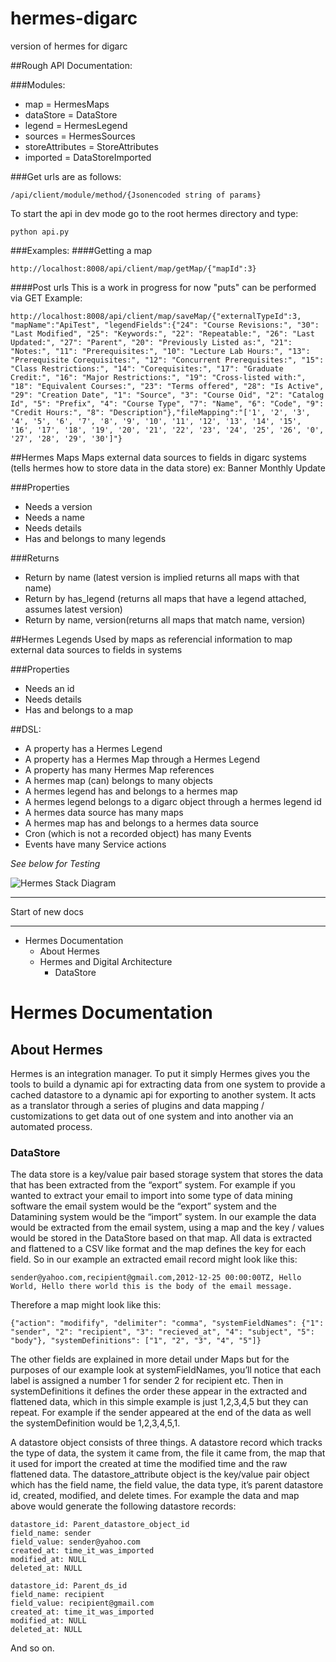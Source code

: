 hermes-digarc
=============

version of hermes for digarc

##Rough API Documentation:

###Modules:
- map = HermesMaps
- dataStore = DataStore
- legend = HermesLegend
- sources = HermesSources
- storeAttributes = StoreAttributes
- imported = DataStoreImported

###Get urls are as follows:
```
/api/client/module/method/{Jsonencoded string of params}
```

To start the api in dev mode go to the root hermes directory and type:
```
python api.py
```

###Examples:
####Getting a map
```
http://localhost:8008/api/client/map/getMap/{"mapId":3}
```

####Post urls
This is a work in progress for now "puts" can be performed via GET
Example:
```
http://localhost:8008/api/client/map/saveMap/{"externalTypeId":3, "mapName":"ApiTest", "legendFields":{"24": "Course Revisions:", "30": "Last Modified", "25": "Keywords:", "22": "Repeatable:", "26": "Last Updated:", "27": "Parent", "20": "Previously Listed as:", "21": "Notes:", "11": "Prerequisites:", "10": "Lecture Lab Hours:", "13": "Prerequisite Corequisites:", "12": "Concurrent Prerequisites:", "15": "Class Restrictions:", "14": "Corequisites:", "17": "Graduate Credit:", "16": "Major Restrictions:", "19": "Cross-listed with:", "18": "Equivalent Courses:", "23": "Terms offered", "28": "Is Active", "29": "Creation Date", "1": "Source", "3": "Course Oid", "2": "Catalog Id", "5": "Prefix", "4": "Course Type", "7": "Name", "6": "Code", "9": "Credit Hours:", "8": "Description"},"fileMapping":"['1', '2', '3', '4', '5', '6', '7', '8', '9', '10', '11', '12', '13', '14', '15', '16', '17', '18', '19', '20', '21', '22', '23', '24', '25', '26', '0', '27', '28', '29', '30']"}
```


##Hermes Maps
Maps external data sources to fields in digarc systems (tells hermes how to store data in the data store)
ex: Banner Monthly Update

###Properties 
-  Needs a version
-  Needs a name
-  Needs details
-  Has and belongs to many legends

###Returns
-  Return by name (latest version is implied returns all maps with that name)
-  Return by has_legend (returns all maps that have a legend attached, assumes latest version)
-  Return by name, version(returns all maps that match name, version)



##Hermes Legends
Used by maps as referencial information to map external data sources to fields in systems

###Properties
- Needs an id
- Needs details
- Has and belongs to a map


##DSL:
- A property has a Hermes Legend
- A property has a Hermes Map through a Hermes Legend
- A property has many Hermes Map references
- A hermes map (can) belongs to many objects
- A hermes legend has and belongs to a hermes map
- A hermes legend belongs to a digarc object through a hermes legend id
- A hermes data source has many maps
- A hermes map has and belongs to a hermes data source
- Cron (which is not a recorded object) has many Events
- Events have many Service actions




_See below for Testing_

![Hermes Stack Diagram](https://github.com/digarc/hermes-digarc/raw/master/hermes-stack.png)

---

Start of new docs

---

-   Hermes Documentation
    -   About Hermes
    -   Hermes and Digital Architecture
        -   DataStore


Hermes Documentation
====================

About Hermes
------------

Hermes is an integration manager. To put it simply Hermes gives you the
tools to build a dynamic api for extracting data from one system to
provide a cached datastore to a dynamic api for exporting to another
system. It acts as a translator through a series of plugins and data
mapping / customizations to get data out of one system and into another
via an automated process.


### DataStore

The data store is a key/value pair based storage system that stores the
data that has been extracted from the “export” system. For example if
you wanted to extract your email to import into some type of data mining
software the email system would be the “export” system and the
Datamining system would be the “import” system. In our example the data
would be extracted from the email system, using a map and the key /
values would be stored in the DataStore based on that map. All data is
extracted and flattened to a CSV like format and the map defines the key
for each field. So in our example an extracted email record might look
like this:

    sender@yahoo.com,recipient@gmail.com,2012-12-25 00:00:00TZ, Hello World, Hello there world this is the body of the email message.

Therefore a map might look like this:

    {"action": "modifify", "delimiter": "comma", "systemFieldNames": {"1": "sender", "2": "recipient", "3": "recieved_at", "4": "subject", "5": "body"}, "systemDefinitions": ["1", "2", "3", "4", "5"]}

The other fields are explained in more detail under Maps but for the
purposes of our example look at systemFieldNames, you’ll notice that
each label is assigned a number 1 for sender 2 for recipient etc. Then
in systemDefinitions it defines the order these appear in the extracted
and flattened data, which in this simple example is just 1,2,3,4,5 but
they can repeat. For example if the sender appeared at the end of the
data as well the systemDefinition would be 1,2,3,4,5,1.

A datastore object consists of three things. A datastore record which
tracks the type of data, the system it came from, the file it came from,
the map that it used for import the created at time the modified time
and the raw flattened data. The datastore\_attribute object is the
key/value pair object which has the field name, the field value, the
data type, it’s parent datastore id, created, modified, and delete
times. For example the data and map above would generate the following
datastore records:

    datastore_id: Parent_datastore_object_id
    field_name: sender
    field_value: sender@yahoo.com
    created_at: time_it_was_imported
    modified_at: NULL
    deleted_at: NULL

    datastore_id: Parent_ds_id
    field_name: recipient
    field_value: recipient@gmail.com
    created_at: time_it_was_imported
    modified_at: NULL
    deleted_at: NULL

And so on.
